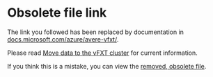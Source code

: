 # Obsolete file link

The link you followed has been replaced by documentation in [docs.microsoft.com/azure/avere-vfxt/](https://docs.microsoft.com/azure/avere-vfxt/). 

Please read [Move data to the vFXT cluster](https://docs.microsoft.com/en-us/azure/avere-vfxt/avere-vfxt-data-ingest) for current information.

If you think this is a mistake, you can view the [removed, obsolete file](legacy/obs/getting_data_onto_vfxt.md).
